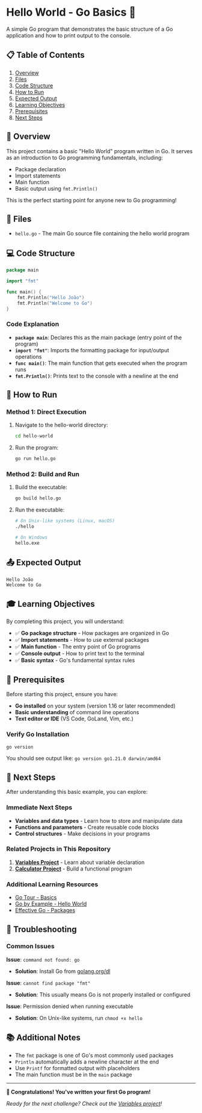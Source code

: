 # Hello World - Go Basics 🌟

A simple Go program that demonstrates the basic structure of a Go application and how to print output to the console.

## 📋 Table of Contents

1. [Overview](#overview)
2. [Files](#files)
3. [Code Structure](#code-structure)
4. [How to Run](#how-to-run)
5. [Expected Output](#expected-output)
6. [Learning Objectives](#learning-objectives)
7. [Prerequisites](#prerequisites)
8. [Next Steps](#next-steps)

## 🎯 Overview

This project contains a basic "Hello World" program written in Go. It serves as an introduction to Go programming fundamentals, including:

- Package declaration
- Import statements
- Main function
- Basic output using `fmt.Println()`

This is the perfect starting point for anyone new to Go programming!

## 📁 Files

- `hello.go` - The main Go source file containing the hello world program

## 💻 Code Structure

```go
package main

import "fmt"

func main() {
	fmt.Println("Hello João")
	fmt.Println("Welcome to Go")
}
```

### Code Explanation

- **`package main`**: Declares this as the main package (entry point of the program)
- **`import "fmt"`**: Imports the formatting package for input/output operations
- **`func main()`**: The main function that gets executed when the program runs
- **`fmt.Println()`**: Prints text to the console with a newline at the end

## 🚀 How to Run

### Method 1: Direct Execution

1. Navigate to the hello-world directory:
   ```bash
   cd hello-world
   ```

2. Run the program:
   ```bash
   go run hello.go
   ```

### Method 2: Build and Run

1. Build the executable:
   ```bash
   go build hello.go
   ```

2. Run the executable:
   ```bash
   # On Unix-like systems (Linux, macOS)
   ./hello
   
   # On Windows
   hello.exe
   ```

## 📤 Expected Output

```
Hello João
Welcome to Go
```

## 🎓 Learning Objectives

By completing this project, you will understand:

- ✅ **Go package structure** - How packages are organized in Go
- ✅ **Import statements** - How to use external packages
- ✅ **Main function** - The entry point of Go programs
- ✅ **Console output** - How to print text to the terminal
- ✅ **Basic syntax** - Go's fundamental syntax rules

## 🔧 Prerequisites

Before starting this project, ensure you have:

- **Go installed** on your system (version 1.16 or later recommended)
- **Basic understanding** of command line operations
- **Text editor or IDE** (VS Code, GoLand, Vim, etc.)

### Verify Go Installation

```bash
go version
```

You should see output like: `go version go1.21.0 darwin/amd64`

## 🔄 Next Steps

After understanding this basic example, you can explore:

### Immediate Next Steps
- **Variables and data types** - Learn how to store and manipulate data
- **Functions and parameters** - Create reusable code blocks
- **Control structures** - Make decisions in your programs

### Related Projects in This Repository
1. **[Variables Project](../variables/README.md)** - Learn about variable declaration
2. **[Calculator Project](../calculator/README.md)** - Build a functional program

### Additional Learning Resources
- [Go Tour - Basics](https://tour.golang.org/basics/1)
- [Go by Example - Hello World](https://gobyexample.com/hello-world)
- [Effective Go - Packages](https://golang.org/doc/effective_go.html#package-names)

## 🐛 Troubleshooting

### Common Issues

**Issue**: `command not found: go`
- **Solution**: Install Go from [golang.org/dl](https://golang.org/dl/)

**Issue**: `cannot find package "fmt"`
- **Solution**: This usually means Go is not properly installed or configured

**Issue**: Permission denied when running executable
- **Solution**: On Unix-like systems, run `chmod +x hello`

## 📚 Additional Notes

- The `fmt` package is one of Go's most commonly used packages
- `Println` automatically adds a newline character at the end
- Use `Printf` for formatted output with placeholders
- The main function must be in the `main` package

---

**🎉 Congratulations! You've written your first Go program!**

*Ready for the next challenge? Check out the [Variables project](../variables/README.md)!* 